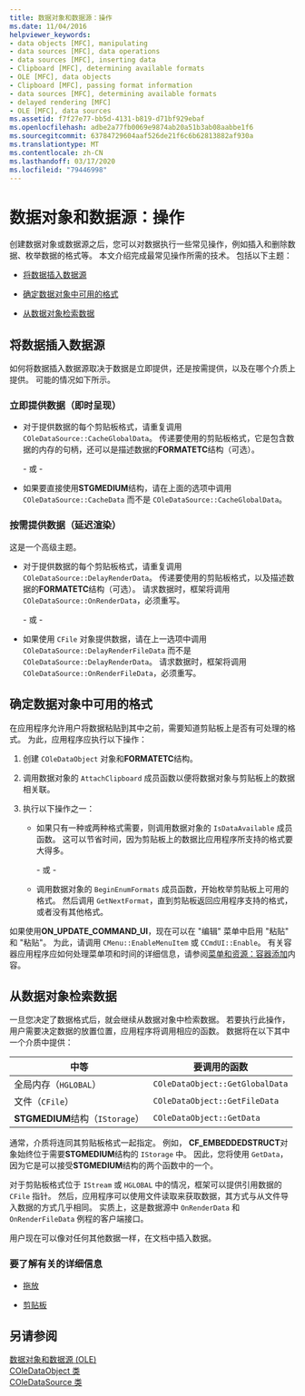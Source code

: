 ```yaml
---
title: 数据对象和数据源：操作
ms.date: 11/04/2016
helpviewer_keywords:
- data objects [MFC], manipulating
- data sources [MFC], data operations
- data sources [MFC], inserting data
- Clipboard [MFC], determining available formats
- OLE [MFC], data objects
- Clipboard [MFC], passing format information
- data sources [MFC], determining available formats
- delayed rendering [MFC]
- OLE [MFC], data sources
ms.assetid: f7f27e77-bb5d-4131-b819-d71bf929ebaf
ms.openlocfilehash: adbe2a77fb0069e9874ab20a51b3ab08aabbe1f6
ms.sourcegitcommit: 63784729604aaf526de21f6c6b62813882af930a
ms.translationtype: MT
ms.contentlocale: zh-CN
ms.lasthandoff: 03/17/2020
ms.locfileid: "79446998"
---
```

# <a name="data-objects-and-data-sources-manipulation"></a>数据对象和数据源：操作

创建数据对象或数据源之后，您可以对数据执行一些常见操作，例如插入和删除数据、枚举数据的格式等。 本文介绍完成最常见操作所需的技术。 包括以下主题：

- [将数据插入数据源](#_core_inserting_data_into_a_data_source)

- [确定数据对象中可用的格式](#_core_determining_the_formats_available_in_a_data_object)

- [从数据对象检索数据](#_core_retrieving_data_from_a_data_object)

##  <a name="_core_inserting_data_into_a_data_source"></a>将数据插入数据源

如何将数据插入数据源取决于数据是立即提供，还是按需提供，以及在哪个介质上提供。 可能的情况如下所示。

### <a name="supplying-data-immediately-immediate-rendering"></a>立即提供数据（即时呈现）

- 对于提供数据的每个剪贴板格式，请重复调用 `COleDataSource::CacheGlobalData`。 传递要使用的剪贴板格式，它是包含数据的内存的句柄，还可以是描述数据的**FORMATETC**结构（可选）。

     \- 或 -

- 如果要直接使用**STGMEDIUM**结构，请在上面的选项中调用 `COleDataSource::CacheData` 而不是 `COleDataSource::CacheGlobalData`。

### <a name="supplying-data-on-demand-delayed-rendering"></a>按需提供数据（延迟渲染）

这是一个高级主题。

- 对于提供数据的每个剪贴板格式，请重复调用 `COleDataSource::DelayRenderData`。 传递要使用的剪贴板格式，以及描述数据的**FORMATETC**结构（可选）。 请求数据时，框架将调用 `COleDataSource::OnRenderData`，必须重写。

     \- 或 -

- 如果使用 `CFile` 对象提供数据，请在上一选项中调用 `COleDataSource::DelayRenderFileData` 而不是 `COleDataSource::DelayRenderData`。 请求数据时，框架将调用 `COleDataSource::OnRenderFileData`，必须重写。

##  <a name="_core_determining_the_formats_available_in_a_data_object"></a>确定数据对象中可用的格式

在应用程序允许用户将数据粘贴到其中之前，需要知道剪贴板上是否有可处理的格式。 为此，应用程序应执行以下操作：

1. 创建 `COleDataObject` 对象和**FORMATETC**结构。

1. 调用数据对象的 `AttachClipboard` 成员函数以便将数据对象与剪贴板上的数据相关联。

1. 执行以下操作之一：

   - 如果只有一种或两种格式需要，则调用数据对象的 `IsDataAvailable` 成员函数。 这可以节省时间，因为剪贴板上的数据比应用程序所支持的格式要大得多。

     \- 或 -

   - 调用数据对象的 `BeginEnumFormats` 成员函数，开始枚举剪贴板上可用的格式。 然后调用 `GetNextFormat`，直到剪贴板返回应用程序支持的格式，或者没有其他格式。

如果使用**ON_UPDATE_COMMAND_UI**，现在可以在 "编辑" 菜单中启用 "粘贴" 和 "粘贴"。 为此，请调用 `CMenu::EnableMenuItem` 或 `CCmdUI::Enable`。 有关容器应用程序应如何处理菜单项和时间的详细信息，请参阅[菜单和资源：容器添加](../mfc/menus-and-resources-container-additions.md)内容。

##  <a name="_core_retrieving_data_from_a_data_object"></a>从数据对象检索数据

一旦您决定了数据格式后，就会继续从数据对象中检索数据。 若要执行此操作，用户需要决定数据的放置位置，应用程序将调用相应的函数。 数据将在以下其中一个介质中提供：

|中等|要调用的函数|
|------------|----------------------|
|全局内存（`HGLOBAL`）|`COleDataObject::GetGlobalData`|
|文件（`CFile`）|`COleDataObject::GetFileData`|
|**STGMEDIUM**结构（`IStorage`）|`COleDataObject::GetData`|

通常，介质将连同其剪贴板格式一起指定。 例如， **CF_EMBEDDEDSTRUCT**对象始终位于需要**STGMEDIUM**结构的 `IStorage` 中。 因此，您将使用 `GetData`，因为它是可以接受**STGMEDIUM**结构的两个函数中的一个。

对于剪贴板格式位于 `IStream` 或 `HGLOBAL` 中的情况，框架可以提供引用数据的 `CFile` 指针。 然后，应用程序可以使用文件读取来获取数据，其方式与从文件导入数据的方式几乎相同。 实质上，这是数据源中 `OnRenderData` 和 `OnRenderFileData` 例程的客户端接口。

用户现在可以像对任何其他数据一样，在文档中插入数据。

### <a name="what-do-you-want-to-know-more-about"></a>要了解有关的详细信息

- [拖放](../mfc/drag-and-drop-ole.md)

- [剪贴板](../mfc/clipboard.md)

## <a name="see-also"></a>另请参阅

[数据对象和数据源 (OLE)](../mfc/data-objects-and-data-sources-ole.md)<br/>
[COleDataObject 类](../mfc/reference/coledataobject-class.md)<br/>
[COleDataSource 类](../mfc/reference/coledatasource-class.md)

